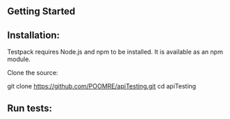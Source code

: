 ## Getting Started

## Installation:
Testpack requires Node.js and npm to be installed. It is available as an npm module.

Clone the source:

git clone https://github.com/POOMRE/apiTesting.git
cd apiTesting

## Run tests:
